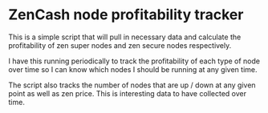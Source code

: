 # ZenCash node profitability tracker

This is a simple script that will pull in necessary data and calculate the profitability of zen super nodes and zen secure nodes respectively.

I have this running periodically to track the profitability of each type of node over time so I can know which nodes I should be running at any given time.

The script also tracks the number of nodes that are up / down at any given point as well as zen price. This is interesting data to have collected over time.
